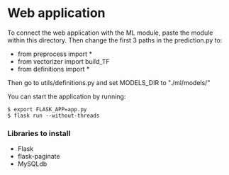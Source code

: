 # Web application

To connect the web application with the ML module, paste the module within this directory. Then change the first 3 paths in the prediction.py to:

* from preprocess import *
* from vectorizer import build_TF
* from definitions import *

Then go to utils/definitions.py and set MODELS_DIR to "./ml/models/"

You can start the application by running:

```
$ export FLASK_APP=app.py
$ flask run --without-threads
``` 

### Libraries to install

* Flask
* flask-paginate
* MySQLdb 
